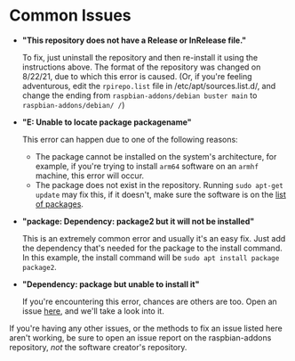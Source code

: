 # Common Issues

- **"This repository does not have a Release or InRelease file."**

	To fix, just uninstall the repository and then re-install it using the instructions above. The format of the repository was changed on 8/22/21, due to which this error is caused.
	(Or, if you're feeling adventurous, edit the `rpirepo.list` file in /etc/apt/sources.list.d/, and change the ending from `raspbian-addons/debian buster main` to `raspbian-addons/debian/ /`)

- **"E: Unable to locate package packagename"**

	This error can happen due to one of the following reasons:
	- The package cannot be installed on the system's architecture, for example, if you're trying to install `arm64` software on an `armhf` machine, this error will occur.
	- The package does not exist in the repository. Running `sudo apt-get update` may fix this, if it doesn't, make sure the software is on the [list of packages](https://apt.raspbian-addons.org/debian/pool/).

- **"package: Dependency: package2 but it will not be installed"**

	This is an extremely common error and usually it's an easy fix. Just add the dependency that's needed for the package to the install command. In this example, the install command will be `sudo apt install package package2`.

- **"Dependency: package but unable to install it"**

	If you're encountering this error, chances are others are too. Open an issue [here](https://github.com/raspbian-addons/raspbian-addons/issues/new), and we'll take a look into it.

If you're having any other issues, or the methods to fix an issue listed here aren't working, be sure to open an issue report on the raspbian-addons repository, _not_ the software creator's repository.